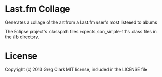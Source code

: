 Last.fm Collage
=============

Generates a collage of the art from a Last.fm user's most listened to albums

The Eclipse project's .classpath files expects json_simple-1.1's .class files in the /lib directory.

License
=============
Copyright (c) 2013 Greg Clark
MIT license, included in the LICENSE file